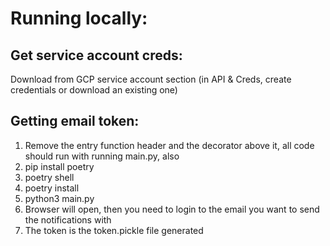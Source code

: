 # Running locally:

## Get service account creds:
Download from GCP service account section (in API & Creds, create credentials or download an existing one)
## Getting email token:
1. Remove the entry function header and the decorator above it, all code should run with running main.py, also 
2. pip install poetry
3. poetry shell
4. poetry install
5. python3 main.py
6. Browser will open, then you need to login to the email you want to send the notifications with
7. The token is the token.pickle file generated
